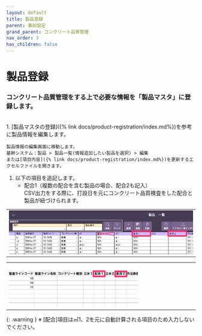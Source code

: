 ```yaml
---
layout: default
title: 製品登録
parent: 事前設定
grand_parent: コンクリート品質管理
nav_order: 3
has_children: false
---
```


# 製品登録

### コンクリート品質管理をする上で必要な情報を「製品マスタ」に登録します。

<br>
1. [製品マスタの登録]({% link docs/product-registration/index.md%})を参考に製品情報を編集します。

    製品情報の編集画面に移動します。  
    基幹システム：製品 > 製品一覧(情報追加したい製品を選択) > 編集  
    または[項目内容]({% link docs/product-registration/index.md%})を更新するエクセルファイルを開きます。

1. 以下の項目を追記します。
    - 配合1（複数の配合を含む製品の場合、配合2も記入）  
    CSV出力をする際に、打設日を元にコンクリート品質検査をした配合と製品が紐づけられます。

<table><tr><td>
<img src="../../../../assets/images/concrete-control/pre-configuration/registration-product/1.png" width="100%">
</td></tr></table>

<table><tr><td>
<img src="../../../../assets/images/concrete-control/pre-configuration/registration-product/2.png" width="70%">
</td></tr></table>

{: .warning }
※ [配合]項目は㎥1、2を元に自動計算される項目のため入力しないでください。